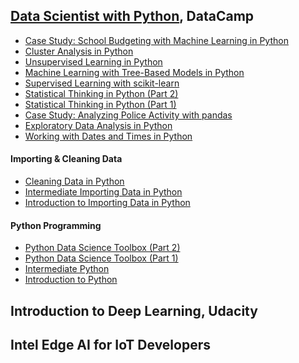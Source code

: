 
## [Data Scientist with Python](https://github.com/juberrahman/Publications-Certifications-and-Test-Scores/blob/master/Certifications/pdfs/certificate_DataScientistwithPython.pdf "Project Presentation PDF"), DataCamp
* [Case Study: School Budgeting with Machine Learning in Python](https://github.com/juberrahman/Publications-Certifications-and-Test-Scores/blob/master/Certifications/pdfs/certificate_CaseStudy-SchoolBudgeting.pdf)
* [Cluster Analysis in Python
](https://github.com/juberrahman/Publications-Certifications-and-Test-Scores/blob/master/Certifications/pdfs/certificate_ClusterAnalysisinPython.pdf)
* [Unsupervised Learning in Python](https://github.com/juberrahman/Publications-Certifications-and-Test-Scores/blob/master/Certifications/pdfs/certificate_UnsupervisedLearning.pdf)
* [Machine Learning with Tree-Based Models in Python
](https://github.com/juberrahman/Publications-Certifications-and-Test-Scores/blob/master/Certifications/pdfs/certificate_MachineLearningwithTreeBasedModels.pdf)
* [Supervised Learning with scikit-learn](https://github.com/juberrahman/Publications-Certifications-and-Test-Scores/blob/master/Certifications/pdfs/certificate_SupervisedLearningwithScikitlearn.pdf)
* [Statistical Thinking in Python (Part 2)](https://github.com/juberrahman/Publications-Certifications-and-Test-Scores/blob/master/Certifications/pdfs/certificate_StatisticalThinkinginPython.pdf)
* [Statistical Thinking in Python (Part 1)](https://github.com/juberrahman/Publications-Certifications-and-Test-Scores/blob/master/Certifications/pdfs/certificate_StatisticalThinkingPart1.pdf)
* [Case Study: Analyzing Police Activity with pandas](https://github.com/juberrahman/Publications-Certifications-and-Test-Scores/blob/master/Certifications/pdfs/certificate_AnalyzingPoliceActivitywithPandas.pdf)
* [Exploratory Data Analysis in Python](https://github.com/juberrahman/Publications-Certifications-and-Test-Scores/blob/master/Certifications/pdfs/certificate_ExploratoryDataAnalysis.pdf)
* [Working with Dates and Times in Python](https://github.com/juberrahman/Publications-Certifications-and-Test-Scores/blob/master/Certifications/pdfs/certificate_WorkingWithdateandTimes.pdf)
#### Importing & Cleaning Data
* [Cleaning Data in Python](https://github.com/juberrahman/Publications-Certifications-and-Test-Scores/blob/master/Certifications/pdfs/certificate_CleaningDatainPython.pdf)
* [Intermediate Importing Data in Python](https://github.com/juberrahman/Publications-Certifications-and-Test-Scores/blob/master/Certifications/pdfs/certificate_IntermediateImportingData.pdf)
* [Introduction to Importing Data in Python](https://github.com/juberrahman/Publications-Certifications-and-Test-Scores/blob/master/Certifications/pdfs/certificate_IntroductionImportingdata.pdf)
#### Python Programming
* [Python Data Science Toolbox (Part 2)](https://github.com/juberrahman/Publications-Certifications-and-Test-Scores/blob/master/Certifications/pdfs/certificate_PythonDataScientistToolbox.pdf)
* [Python Data Science Toolbox (Part 1)](https://github.com/juberrahman/Publications-Certifications-and-Test-Scores/blob/master/Certifications/pdfs/certificate_PythonDataScienceToolBox1.pdf)
* [Intermediate Python](https://github.com/juberrahman/Publications-Certifications-and-Test-Scores/blob/master/Certifications/pdfs/certificate_IntermediatePython.pdf)
* [Introduction to Python](https://github.com/juberrahman/Publications-Certifications-and-Test-Scores/blob/master/Certifications/pdfs/certificate_IntroductionToPython.pdf)

## Introduction to Deep Learning, Udacity

## Intel Edge AI for IoT Developers
